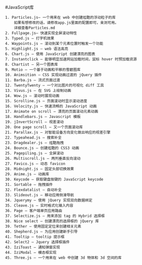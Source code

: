 #JavaScript库

    1. Particles.js— 一个用来在 web 中创建炫酷的浮动粒子的库
        如果有想修改的话，请修改app.js里面的配置即可，亲测可用。
        详细查看Particles.md
    2. Fullpage.js— 快速实现全屏滚动特性
    3. Typed.js — 打字机效果
    4. Waypoints.js — 滚动到某个元素位置时触发一个功能
    5. Highlight.js — web 语法高亮
    6. Chart.js — 使用 JavaScript 创建漂亮的图表
    7. Instantclick — 能够明显加速网站加载时间，鼠标 hover 时预加载资源
    8. Chartist — 另一个图表库
    9. Motio — 一个基于动画和平移的雪碧图库
    10. Animsition — CSS 实现动画过渡的 jQuery 插件
    11. Barba.js — 流式页面过渡
    12. TwentyTwenty — 一个对比图片的可视化 diff 工具
    13. Vivus.js — 在 SVG 上绘制动画
    14. Wow.js — 滚动时展现动画
    15. Scrolline.js — 页面滚动时显示滚动进度
    16. Velocity.js — 快速流畅的 JavaScript 动画
    17. Animate on scroll — 漂亮的页面滚动元素动画
    18. Handlebars.js — Javascript 模板
    19. jInvertScroll — 视差滚动
    20. One page scroll — 又一个页面滚动库
    21. Parallax.js — 对智能设备方向变化做出响应的视差引擎
    22. Typeahead.js — 搜索补全
    23. Dragdealer.js — 炫酷拖拽
    24. Bounce.js — 创建炫酷的 CSS3 动画
    25. Pagepiling.js — 全屏滚动
    26. Multiscroll.js — 两列垂直反向滚动
    27. Favico.js — 动态 favicon
    28. Midnight.js — 固定头部切换效果
    29. Anime.js — 动画库
    30. Keycode — 获取键盘按键的 JavaScript keycode
    31. Sortable — 拖拽插件
    32. Flexdatalist — 自动补全
    33. Slideout.js — 移动应用侧滑导航
    34. Jquerymy — 使用 jQuery 实现双向数据绑定
    35. Cleave.js — 实时格式化输入内容
    36. Page — 客户端单页应用路由
    37. Selectize.js — 用来添加 tag 的 Hybrid 选择框
    38. Nice select — 创建漂亮的选择框的 jQuery 库
    39. Tether — 使用固定定位来创建相关元素
    40. Shepherd.js — 为应用创建新手引导
    41. Tooltip — tooltip 提示框
    42. Select2 — Jquery 选择框插件
    43. IziToast — 通知弹窗实现
    44. IziModal — 模态框实现
    45. Three.js — 一个用来在 web 中创建 3d 物体和 3d 空间的库